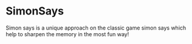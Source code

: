 # SimonSays
Simon says is a unique approach on the classic game simon says which help to sharpen the memory in the most fun way!
